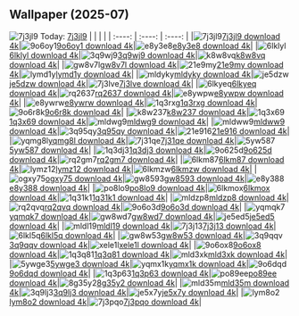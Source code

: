 ## Wallpaper (2025-07)
![7j3jl9](https://w.wallhaven.cc/full/7j/wallhaven-7j3jl9.jpg) Today: [7j3jl9](https://th.wallhaven.cc/small/7j/7j3jl9.jpg)
|      |      |      |
| :----: | :----: | :----: |
|![7j3jl9](https://th.wallhaven.cc/small/7j/7j3jl9.jpg)[7j3jl9 download 4k](https://wallhaven.cc/w/7j3jl9)|![9o6oy1](https://th.wallhaven.cc/small/9o/9o6oy1.jpg)[9o6oy1 download 4k](https://wallhaven.cc/w/9o6oy1)|![e8y3e8](https://th.wallhaven.cc/small/e8/e8y3e8.jpg)[e8y3e8 download 4k](https://wallhaven.cc/w/e8y3e8)|
|![6lklyl](https://th.wallhaven.cc/small/6l/6lklyl.jpg)[6lklyl download 4k](https://wallhaven.cc/w/6lklyl)|![3q9wj9](https://th.wallhaven.cc/small/3q/3q9wj9.jpg)[3q9wj9 download 4k](https://wallhaven.cc/w/3q9wj9)|![k8w8vq](https://th.wallhaven.cc/small/k8/k8w8vq.jpg)[k8w8vq download 4k](https://wallhaven.cc/w/k8w8vq)|
|![gw8v7l](https://th.wallhaven.cc/small/gw/gw8v7l.jpg)[gw8v7l download 4k](https://wallhaven.cc/w/gw8v7l)|![21e9my](https://th.wallhaven.cc/small/21/21e9my.jpg)[21e9my download 4k](https://wallhaven.cc/w/21e9my)|![lymd1y](https://th.wallhaven.cc/small/ly/lymd1y.jpg)[lymd1y download 4k](https://wallhaven.cc/w/lymd1y)|
|![mldyky](https://th.wallhaven.cc/small/ml/mldyky.jpg)[mldyky download 4k](https://wallhaven.cc/w/mldyky)|![je5dzw](https://th.wallhaven.cc/small/je/je5dzw.jpg)[je5dzw download 4k](https://wallhaven.cc/w/je5dzw)|![7j3lve](https://th.wallhaven.cc/small/7j/7j3lve.jpg)[7j3lve download 4k](https://wallhaven.cc/w/7j3lve)|
|![6lkyeq](https://th.wallhaven.cc/small/6l/6lkyeq.jpg)[6lkyeq download 4k](https://wallhaven.cc/w/6lkyeq)|![rq2637](https://th.wallhaven.cc/small/rq/rq2637.jpg)[rq2637 download 4k](https://wallhaven.cc/w/rq2637)|![e8ywpw](https://th.wallhaven.cc/small/e8/e8ywpw.jpg)[e8ywpw download 4k](https://wallhaven.cc/w/e8ywpw)|
|![e8ywrw](https://th.wallhaven.cc/small/e8/e8ywrw.jpg)[e8ywrw download 4k](https://wallhaven.cc/w/e8ywrw)|![1q3rxg](https://th.wallhaven.cc/small/1q/1q3rxg.jpg)[1q3rxg download 4k](https://wallhaven.cc/w/1q3rxg)|![9o6r8k](https://th.wallhaven.cc/small/9o/9o6r8k.jpg)[9o6r8k download 4k](https://wallhaven.cc/w/9o6r8k)|
|![k8w237](https://th.wallhaven.cc/small/k8/k8w237.jpg)[k8w237 download 4k](https://wallhaven.cc/w/k8w237)|![1q3x69](https://th.wallhaven.cc/small/1q/1q3x69.jpg)[1q3x69 download 4k](https://wallhaven.cc/w/1q3x69)|![mldwg9](https://th.wallhaven.cc/small/ml/mldwg9.jpg)[mldwg9 download 4k](https://wallhaven.cc/w/mldwg9)|
|![mldww9](https://th.wallhaven.cc/small/ml/mldww9.jpg)[mldww9 download 4k](https://wallhaven.cc/w/mldww9)|![3q95qy](https://th.wallhaven.cc/small/3q/3q95qy.jpg)[3q95qy download 4k](https://wallhaven.cc/w/3q95qy)|![21e916](https://th.wallhaven.cc/small/21/21e916.jpg)[21e916 download 4k](https://wallhaven.cc/w/21e916)|
|![yqmg8l](https://th.wallhaven.cc/small/yq/yqmg8l.jpg)[yqmg8l download 4k](https://wallhaven.cc/w/yqmg8l)|![7j31qe](https://th.wallhaven.cc/small/7j/7j31qe.jpg)[7j31qe download 4k](https://wallhaven.cc/w/7j31qe)|![5yw587](https://th.wallhaven.cc/small/5y/5yw587.jpg)[5yw587 download 4k](https://wallhaven.cc/w/5yw587)|
|![1q3dj3](https://th.wallhaven.cc/small/1q/1q3dj3.jpg)[1q3dj3 download 4k](https://wallhaven.cc/w/1q3dj3)|![9o625d](https://th.wallhaven.cc/small/9o/9o625d.jpg)[9o625d download 4k](https://wallhaven.cc/w/9o625d)|![rq2gm7](https://th.wallhaven.cc/small/rq/rq2gm7.jpg)[rq2gm7 download 4k](https://wallhaven.cc/w/rq2gm7)|
|![6lkm87](https://th.wallhaven.cc/small/6l/6lkm87.jpg)[6lkm87 download 4k](https://wallhaven.cc/w/6lkm87)|![lymz12](https://th.wallhaven.cc/small/ly/lymz12.jpg)[lymz12 download 4k](https://wallhaven.cc/w/lymz12)|![6lkmzw](https://th.wallhaven.cc/small/6l/6lkmzw.jpg)[6lkmzw download 4k](https://wallhaven.cc/w/6lkmzw)|
|![ogxy75](https://th.wallhaven.cc/small/og/ogxy75.jpg)[ogxy75 download 4k](https://wallhaven.cc/w/ogxy75)|![gw8593](https://th.wallhaven.cc/small/gw/gw8593.jpg)[gw8593 download 4k](https://wallhaven.cc/w/gw8593)|![e8y388](https://th.wallhaven.cc/small/e8/e8y388.jpg)[e8y388 download 4k](https://wallhaven.cc/w/e8y388)|
|![po8lo9](https://th.wallhaven.cc/small/po/po8lo9.jpg)[po8lo9 download 4k](https://wallhaven.cc/w/po8lo9)|![6lkmox](https://th.wallhaven.cc/small/6l/6lkmox.jpg)[6lkmox download 4k](https://wallhaven.cc/w/6lkmox)|![1q31k1](https://th.wallhaven.cc/small/1q/1q31k1.jpg)[1q31k1 download 4k](https://wallhaven.cc/w/1q31k1)|
|![mldzp8](https://th.wallhaven.cc/small/ml/mldzp8.jpg)[mldzp8 download 4k](https://wallhaven.cc/w/mldzp8)|![rq2qvq](https://th.wallhaven.cc/small/rq/rq2qvq.jpg)[rq2qvq download 4k](https://wallhaven.cc/w/rq2qvq)|![9o6o3d](https://th.wallhaven.cc/small/9o/9o6o3d.jpg)[9o6o3d download 4k](https://wallhaven.cc/w/9o6o3d)|
|![yqmqk7](https://th.wallhaven.cc/small/yq/yqmqk7.jpg)[yqmqk7 download 4k](https://wallhaven.cc/w/yqmqk7)|![gw8wd7](https://th.wallhaven.cc/small/gw/gw8wd7.jpg)[gw8wd7 download 4k](https://wallhaven.cc/w/gw8wd7)|![je5ed5](https://th.wallhaven.cc/small/je/je5ed5.jpg)[je5ed5 download 4k](https://wallhaven.cc/w/je5ed5)|
|![mldl19](https://th.wallhaven.cc/small/ml/mldl19.jpg)[mldl19 download 4k](https://wallhaven.cc/w/mldl19)|![7j3j13](https://th.wallhaven.cc/small/7j/7j3j13.jpg)[7j3j13 download 4k](https://wallhaven.cc/w/7j3j13)|![6lkl5q](https://th.wallhaven.cc/small/6l/6lkl5q.jpg)[6lkl5q download 4k](https://wallhaven.cc/w/6lkl5q)|
|![gw8w53](https://th.wallhaven.cc/small/gw/gw8w53.jpg)[gw8w53 download 4k](https://wallhaven.cc/w/gw8w53)|![3q9qqv](https://th.wallhaven.cc/small/3q/3q9qqv.jpg)[3q9qqv download 4k](https://wallhaven.cc/w/3q9qqv)|![xele1l](https://th.wallhaven.cc/small/xe/xele1l.jpg)[xele1l download 4k](https://wallhaven.cc/w/xele1l)|
|![9o6ox8](https://th.wallhaven.cc/small/9o/9o6ox8.jpg)[9o6ox8 download 4k](https://wallhaven.cc/w/9o6ox8)|![1q3q81](https://th.wallhaven.cc/small/1q/1q3q81.jpg)[1q3q81 download 4k](https://wallhaven.cc/w/1q3q81)|![mld3xk](https://th.wallhaven.cc/small/ml/mld3xk.jpg)[mld3xk download 4k](https://wallhaven.cc/w/mld3xk)|
|![5ywge3](https://th.wallhaven.cc/small/5y/5ywge3.jpg)[5ywge3 download 4k](https://wallhaven.cc/w/5ywge3)|![yqmx1k](https://th.wallhaven.cc/small/yq/yqmx1k.jpg)[yqmx1k download 4k](https://wallhaven.cc/w/yqmx1k)|![9o6dqd](https://th.wallhaven.cc/small/9o/9o6dqd.jpg)[9o6dqd download 4k](https://wallhaven.cc/w/9o6dqd)|
|![1q3p63](https://th.wallhaven.cc/small/1q/1q3p63.jpg)[1q3p63 download 4k](https://wallhaven.cc/w/1q3p63)|![po89ee](https://th.wallhaven.cc/small/po/po89ee.jpg)[po89ee download 4k](https://wallhaven.cc/w/po89ee)|![8g35y2](https://th.wallhaven.cc/small/8g/8g35y2.jpg)[8g35y2 download 4k](https://wallhaven.cc/w/8g35y2)|
|![mld35m](https://th.wallhaven.cc/small/ml/mld35m.jpg)[mld35m download 4k](https://wallhaven.cc/w/mld35m)|![3q9lj3](https://th.wallhaven.cc/small/3q/3q9lj3.jpg)[3q9lj3 download 4k](https://wallhaven.cc/w/3q9lj3)|![je5x7y](https://th.wallhaven.cc/small/je/je5x7y.jpg)[je5x7y download 4k](https://wallhaven.cc/w/je5x7y)|
|![lym8o2](https://th.wallhaven.cc/small/ly/lym8o2.jpg)[lym8o2 download 4k](https://wallhaven.cc/w/lym8o2)|![7j3pqo](https://th.wallhaven.cc/small/7j/7j3pqo.jpg)[7j3pqo download 4k](https://wallhaven.cc/w/7j3pqo)|